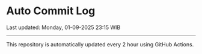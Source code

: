# Auto Commit Log

Last updated: Monday, 01-09-2025 23:15 WIB

---

This repository is automatically updated every 2 hour using GitHub Actions.
